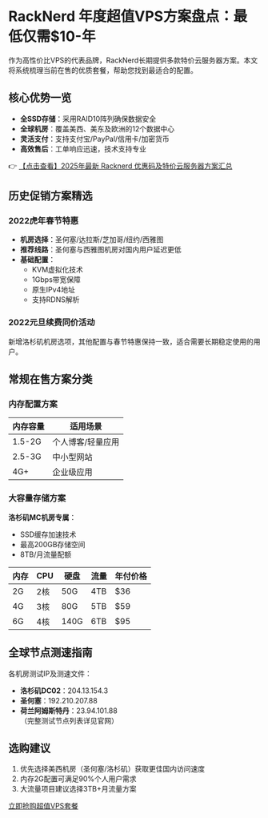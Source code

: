 # RackNerd 年度超值VPS方案盘点：最低仅需$10-年

作为高性价比VPS的代表品牌，RackNerd长期提供多款特价云服务器方案。本文将系统梳理当前在售的优质套餐，帮助您找到最适合的配置。

## 核心优势一览
- **全SSD存储**：采用RAID10阵列确保数据安全
- **全球机房**：覆盖美西、美东及欧洲的12个数据中心
- **灵活支付**：支持支付宝/PayPal/信用卡/加密货币
- **高效售后**：工单响应迅速，技术支持专业

👉 [【点击查看】2025年最新 Racknerd 优惠码及特价云服务器方案汇总](https://bit.ly/Rack_Nerd)

## 历史促销方案精选

### 2022虎年春节特惠
- **机房选择**：圣何塞/达拉斯/芝加哥/纽约/西雅图
- **推荐线路**：圣何塞与西雅图机房对国内用户延迟更低
- **基础配置**：
  - KVM虚拟化技术
  - 1Gbps带宽保障
  - 原生IPv4地址
  - 支持RDNS解析

### 2022元旦续费同价活动
新增洛杉矶机房选项，其他配置与春节特惠保持一致，适合需要长期稳定使用的用户。

## 常规在售方案分类

### 内存配置方案
| 内存容量 | 适用场景          |
|----------|-------------------|
| 1.5-2G   | 个人博客/轻量应用 |
| 2.5-3G   | 中小型网站        |
| 4G+      | 企业级应用        |

### 大容量存储方案
**洛杉矶MC机房专属**：
- SSD缓存加速技术
- 最高200GB存储空间
- 8TB/月流量配额

| 内存 | CPU | 硬盘 | 流量  | 年付价格 |
|------|-----|------|-------|----------|
| 2G   | 2核 | 50G  | 4TB   | $36      |
| 4G   | 3核 | 80G  | 5TB   | $59      |
| 6G   | 4核 | 140G | 6TB   | $95      |

## 全球节点测速指南
各机房测试IP及测速文件：
- **洛杉矶DC02**：204.13.154.3
- **圣何塞**：192.210.207.88  
- **荷兰阿姆斯特丹**：23.94.101.88  
（完整测试节点列表详见官网）

## 选购建议
1. 优先选择美西机房（圣何塞/洛杉矶）获取更佳国内访问速度
2. 内存2G配置可满足90%个人用户需求
3. 大流量项目建议选择3TB+月流量方案

[立即抢购超值VPS套餐](https://bit.ly/Rack_Nerd)
